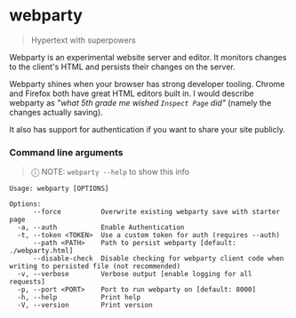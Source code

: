 # webparty
> Hypertext with superpowers


Webparty is an experimental website server and editor. It monitors changes to the client's HTML and persists their changes on the server.

Webparty shines when your browser has strong developer tooling. Chrome and Firefox both have great HTML editors built in. I would describe webparty as *"what 5th grade me wished `Inspect Page` did"* (namely the changes actually saving).

It also has support for authentication if you want to share your site publicly.

### Command line arguments
> ⓘ NOTE: `webparty --help` to show this info

```
Usage: webparty [OPTIONS]

Options:
      --force          Overwrite existing webparty save with starter page
  -a, --auth           Enable Authentication
  -t, --token <TOKEN>  Use a custom token for auth (requires --auth)
      --path <PATH>    Path to persist webparty [default: ./webparty.html]
      --disable-check  Disable checking for webparty client code when writing to persisted file (not recommended)
  -v, --verbose        Verbose output [enable logging for all requests]
  -p, --port <PORT>    Port to run webparty on [default: 8000]
  -h, --help           Print help
  -V, --version        Print version
```

